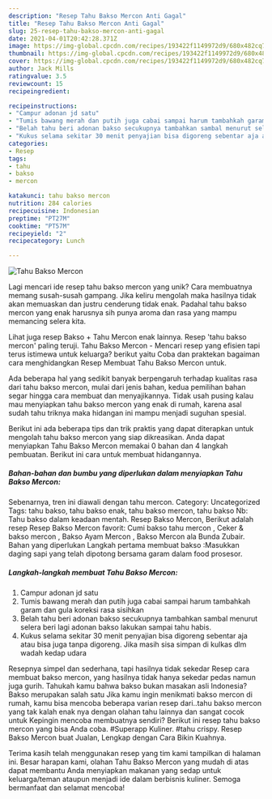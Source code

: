 ```yaml
---
description: "Resep Tahu Bakso Mercon Anti Gagal"
title: "Resep Tahu Bakso Mercon Anti Gagal"
slug: 25-resep-tahu-bakso-mercon-anti-gagal
date: 2021-04-01T20:42:28.371Z
image: https://img-global.cpcdn.com/recipes/193422f1149972d9/680x482cq70/tahu-bakso-mercon-foto-resep-utama.jpg
thumbnail: https://img-global.cpcdn.com/recipes/193422f1149972d9/680x482cq70/tahu-bakso-mercon-foto-resep-utama.jpg
cover: https://img-global.cpcdn.com/recipes/193422f1149972d9/680x482cq70/tahu-bakso-mercon-foto-resep-utama.jpg
author: Jack Mills
ratingvalue: 3.5
reviewcount: 15
recipeingredient:

recipeinstructions:
- "Campur adonan jd satu"
- "Tumis bawang merah dan putih juga cabai sampai harum tambahkah garam dan gula koreksi rasa sisihkan"
- "Belah tahu beri adonan bakso secukupnya tambahkan sambal menurut selera beri lagi adonan bakso lakukan sampai tahu habis."
- "Kukus selama sekitar 30 menit penyajian bisa digoreng sebentar aja atau bisa juga tanpa digoreng. Jika masih sisa simpan di kulkas dlm wadah kedap udara"
categories:
- Resep
tags:
- tahu
- bakso
- mercon

katakunci: tahu bakso mercon 
nutrition: 284 calories
recipecuisine: Indonesian
preptime: "PT27M"
cooktime: "PT57M"
recipeyield: "2"
recipecategory: Lunch

---
```



![Tahu Bakso Mercon](https://img-global.cpcdn.com/recipes/193422f1149972d9/680x482cq70/tahu-bakso-mercon-foto-resep-utama.jpg)

Lagi mencari ide resep tahu bakso mercon yang unik? Cara membuatnya memang susah-susah gampang. Jika keliru mengolah maka hasilnya tidak akan memuaskan dan justru cenderung tidak enak. Padahal tahu bakso mercon yang enak harusnya sih punya aroma dan rasa yang mampu memancing selera kita.

Lihat juga resep Bakso + Tahu Mercon enak lainnya. Resep &#39;tahu bakso mercon&#39; paling teruji. Tahu Bakso Mercon - Mencari resep yang efisien tapi terus istimewa untuk keluarga? berikut yaitu Coba dan praktekan bagaiman cara menghidangkan Resep Membuat Tahu Bakso Mercon untuk.

Ada beberapa hal yang sedikit banyak berpengaruh terhadap kualitas rasa dari tahu bakso mercon, mulai dari jenis bahan, kedua pemilihan bahan segar hingga cara membuat dan menyajikannya. Tidak usah pusing kalau mau menyiapkan tahu bakso mercon yang enak di rumah, karena asal sudah tahu triknya maka hidangan ini mampu menjadi suguhan spesial.


Berikut ini ada beberapa tips dan trik praktis yang dapat diterapkan untuk mengolah tahu bakso mercon yang siap dikreasikan. Anda dapat menyiapkan Tahu Bakso Mercon memakai 0 bahan dan 4 langkah pembuatan. Berikut ini cara untuk membuat hidangannya.

<!--inarticleads1-->

##### Bahan-bahan dan bumbu yang diperlukan dalam menyiapkan Tahu Bakso Mercon:



Sebenarnya, tren ini diawali dengan tahu mercon. Category: Uncategorized Tags: tahu bakso, tahu bakso enak, tahu bakso mercon, tahu bakso Nb: Tahu bakso dalam keadaan mentah. Resep Bakso Mercon, Berikut adalah resep Resep Bakso Mercon favorit: Cumi bakso tahu mercon , Ceker &amp; bakso mercon , Bakso Ayam Mercon , Bakso Mercon ala Bunda Zubair. Bahan yang diperlukan Langkah pertama membuat bakso :Masukkan daging sapi yang telah dipotong bersama garam dalam food prosesor. 

<!--inarticleads2-->

##### Langkah-langkah membuat Tahu Bakso Mercon:

1. Campur adonan jd satu
1. Tumis bawang merah dan putih juga cabai sampai harum tambahkah garam dan gula koreksi rasa sisihkan
1. Belah tahu beri adonan bakso secukupnya tambahkan sambal menurut selera beri lagi adonan bakso lakukan sampai tahu habis.
1. Kukus selama sekitar 30 menit penyajian bisa digoreng sebentar aja atau bisa juga tanpa digoreng. Jika masih sisa simpan di kulkas dlm wadah kedap udara


Resepnya simpel dan sederhana, tapi hasilnya tidak sekedar Resep cara membuat bakso mercon, yang hasilnya tidak hanya sekedar pedas namun juga gurih. Tahukah kamu bahwa bakso bukan masakan asli Indonesia? Bakso merupakan salah satu Jika kamu ingin menikmati bakso mercon di rumah, kamu bisa mencoba beberapa varian resep dari..tahu bakso mercon yang tak kalah enak nya dengan olahan tahu lainnya dan sangat cocok untuk Kepingin mencoba membuatnya sendiri? Berikut ini resep tahu bakso mercon yang bisa Anda coba. #Superapp Kuliner. #tahu crispy. Resep Bakso Mercon buat Jualan, Lengkap dengan Cara Bikin Kuahnya. 

Terima kasih telah menggunakan resep yang tim kami tampilkan di halaman ini. Besar harapan kami, olahan Tahu Bakso Mercon yang mudah di atas dapat membantu Anda menyiapkan makanan yang sedap untuk keluarga/teman ataupun menjadi ide dalam berbisnis kuliner. Semoga bermanfaat dan selamat mencoba!
